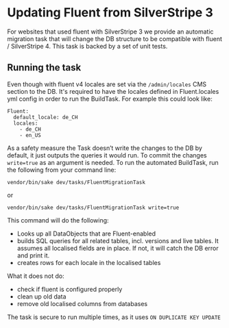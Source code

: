# Updating Fluent from SilverStripe 3

For websites that used fluent with SilverStripe 3 we provide an automatic migration task that will change the DB structure to be compatible with fluent / SilverStripe 4. This task is backed by a set of unit tests.

## Running the task
Even though with fluent v4 locales are set via the `/admin/locales` CMS section to the DB. It's required to have the locales defined in Fluent.locales yml config in order to run the BuildTask. For example this could look like:

```
Fluent:
  default_locale: de_CH
  locales:
    - de_CH
    - en_US
```

As a safety measure the Task doesn’t write the changes to the DB by default, it just outputs the queries it would run. To commit the changes `write=true` as an argument is needed.
To run the automated BuildTask, run the following from your command line:
```
vendor/bin/sake dev/tasks/FluentMigrationTask
```
or
```
vendor/bin/sake dev/tasks/FluentMigrationTask write=true
```

This command will do the following:

* Looks up all DataObjects that are Fluent-enabled
* builds SQL queries for all related tables, incl. versions and live tables. It assumes all localised fields are in place. If not, it will catch the DB error and print it.
* creates rows for each locale in the localised tables

What it does not do:
* check if fluent is configured properly
* clean up old data
* remove old localised columns from databases

The task is secure to run multiple times, as it uses `ON DUPLICATE KEY UPDATE`
